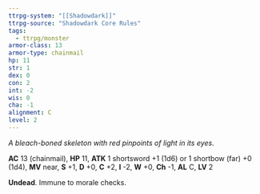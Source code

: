 ```yaml
---
ttrpg-system: "[[Shadowdark]]"
ttrpg-source: "Shadowdark Core Rules"
tags:
  - ttrpg/monster
armor-class: 13
armor-type: chainmail
hp: 11
str: 1
dex: 0
con: 2
int: -2
wis: 0
cha: -1
alignment: C
level: 2
---
```


_A bleach-boned skeleton with red pinpoints of light in its eyes._

**AC** 13 (chainmail), **HP** 11, **ATK** 1 shortsword +1 (1d6) or 1 shortbow (far) +0 (1d4), **MV** near, **S** +1, **D** +0, **C** +2, **I** -2, **W** +0, **Ch** -1, **AL** C, **LV** 2

**Undead**. Immune to morale checks.

